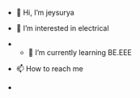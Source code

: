 - 👋 Hi, I’m jeysurya
- 👀 I’m interested in electrical
- - 🌱 I’m currently learning BE.EEE

- 📫 How to reach me 
- 
  

<!---
jeyasurya2005/jeyasurya2005 is a ✨ special ✨ repository because its `README.md` (this file) appears on your GitHub profile.
You can click the Preview link to take a look at your changes.
--->
